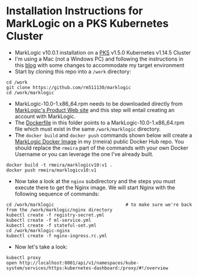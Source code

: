 # Installation Instructions for MarkLogic on a PKS Kubernetes Cluster

- MarkLogic v10.0.1 installation on a [PKS](https://pivotal.io/platform/pivotal-container-service) v1.5.0 Kubernetes v1.14.5 Cluster 
- I'm using a Mac (not a Windows PC) and following the instructions in this [blog](https://www.marklogic.com/blog/docker-deploy-kubernetes/) with some changes to accommodate my target environment
- Start by cloning this repo into a `/work` directory:

```
cd /work
git clone https://github.com/rm511130/marklogic
cd /work/marklogic
```

- MarkLogic-10.0-1.x86_64.rpm needs to be downloaded directly from [MarkLogic's Product Web site](http://developer.marklogic.com/products) and this step will entail creating an account with MarkLogic.
- The [Dockerfile](https://github.com/rm511130/MarkLogic/blob/master/Dockerfile) in this folder points to a MarkLogic-10.0-1.x86_64.rpm file which must exist in the same `/work/marklogic` directory.
- The `docker build` and `docker push` commands shown below will create a [MarkLogic Docker Image](https://cloud.docker.com/u/rmeira/repository/docker/rmeira/marklogic10) in my (rmeira) public Docker Hub repo. You should replace the `rmeira` part of the commands with your own Docker Username or you can leverage the one I've already built.


```
docker build -t rmeira/marklogicv10:v1 .
docker push rmeira/marklogicv10:v1
```

- Now take a look at the `nginx` subdirectory and the steps you must execute there to get the Nginx image. We will start Nginx with the following sequence of commands:

```
cd /work/marklogic                           # to make sure we're back from the /work/marklogic/nginx directory
kubectl create -f registry-secret.yml
kubectl create -f ml-service.yml
kubectl create -f stateful-set.yml
cd /work/marklogic-nginx
kubectl create -f nginx-ingress.rc.yml
```

- Now let's take a look:

```
kubectl proxy
open http://localhost:8001/api/v1/namespaces/kube-system/services/https:kubernetes-dashboard:/proxy/#!/overview
```





